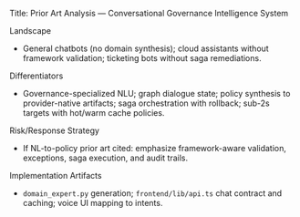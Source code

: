 Title: Prior Art Analysis — Conversational Governance Intelligence System

Landscape
- General chatbots (no domain synthesis); cloud assistants without framework validation; ticketing bots without saga remediations.

Differentiators
- Governance-specialized NLU; graph dialogue state; policy synthesis to provider-native artifacts; saga orchestration with rollback; sub-2s targets with hot/warm cache policies.

Risk/Response Strategy
- If NL-to-policy prior art cited: emphasize framework-aware validation, exceptions, saga execution, and audit trails.

Implementation Artifacts
- `domain_expert.py` generation; `frontend/lib/api.ts` chat contract and caching; voice UI mapping to intents.


